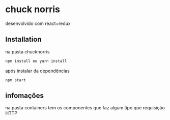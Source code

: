 # chuck norris

desenvolvido com react+redux

## Installation

na pasta chucknorris

```bash
npm install ou yarn install
```
após instalar da dependências
```
npm start
```

## infomações

na pasta containers tem os componentes que faz algum tipo que requisição HTTP 



